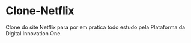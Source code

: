 # Clone-Netflix
Clone do site Netflix para por em pratica todo estudo pela Plataforma da Digital Innovation One.
